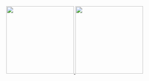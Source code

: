 <div>
<a href="https://github.com/MarkHiarley">
<img loading="lazy" height="180em" src="https://github-readme-stats.vercel.app/api/top-langs/?MarkHiarley&layout=compact&langs_count=7&theme=dracula"/>
<img loading="lazy" height="180em" src="https://github-readme-stats.vercel.app/api?MarkHiarley&show_icons=true&theme=dracula&include_all_commits=true&count_private=true"/>
</div>

